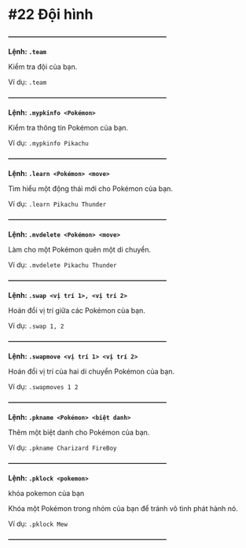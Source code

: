 # #22 Đội hình

~~**———————————————————————**~~

__Lệnh: ``.team``__

Kiểm tra đội của bạn.

Ví dụ: ``.team``

~~**———————————————————————**~~

__Lệnh: ``.mypkinfo <Pokémon>``__

Kiểm tra thông tin Pokémon của bạn.

Ví dụ: ``.mypkinfo Pikachu``

~~**———————————————————————**~~

__Lệnh: ``.learn <Pokémon> <move>``__

Tìm hiểu một động thái mới cho Pokémon của bạn.

Ví dụ: ``.learn Pikachu Thunder``

~~**———————————————————————**~~

__Lệnh: ``.mvdelete <Pokémon> <move>``__

Làm cho một Pokémon quên một di chuyển.

Ví dụ: ``.mvdelete Pikachu Thunder``

~~**———————————————————————**~~

__Lệnh: ``.swap <vị trí 1>, <vị trí 2>``__

Hoán đổi vị trí giữa các Pokémon của bạn.

Ví dụ: ``.swap 1, 2``

~~**———————————————————————**~~

__Lệnh: ``.swapmove <vị trí 1> <vị trí 2>``__

Hoán đổi vị trí của hai di chuyển Pokémon của bạn.

Ví dụ: ``.swapmoves 1 2``

~~**———————————————————————**~~

__Lệnh: ``.pkname <Pokémon> <biệt danh>``__

Thêm một biệt danh cho Pokémon của bạn.

Ví dụ: ``.pkname Charizard FireBoy``

~~**———————————————————————**~~

__Lệnh: ``.pklock <pokemon>``__

khóa pokemon của bạn

Khóa một Pokémon trong nhóm của bạn để tránh vô tình phát hành nó.

Ví dụ: ``.pklock Mew``

~~**———————————————————————**~~

